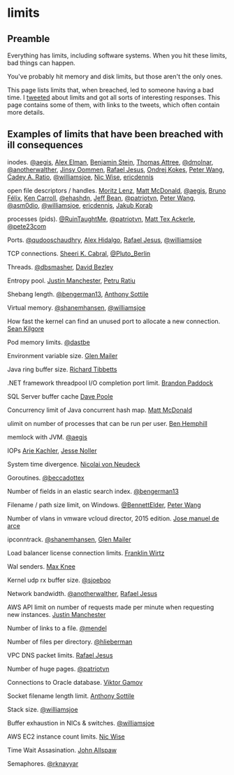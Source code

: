 # limits

## Preamble

Everything has limits, including software systems. When you hit these limits, bad things can happen.

You've probably hit memory and disk limits, but those aren't the only ones.

This page lists limits that, when breached, led to someone having a bad time. I [tweeted](https://twitter.com/lhochstein/status/1332781588246097927) about limits and
got all sorts of interesting responses. This page contains some of them, with links to the tweets, which often contain more details.

## Examples of limits that have been breached with ill consequences

inodes. [@aegis](https://twitter.com/ageis/status/1332931216014790656), [Alex Elman](https://twitter.com/_pkill/status/1332784570371100674), [Benjamin Stein](https://twitter.com/benstein/status/1332840496956260354), [Thomas Attree](https://twitter.com/attree/status/1332986131068186629), [@dmolnar](https://twitter.com/dmolnar/status/1332788022232936450), [@anotherwalther](https://twitter.com/anotherwalther/status/1332785877811142659), [Jinsy Oommen](https://twitter.com/thegoodoommen/status/1332797783552765967), [Rafael Jesus](https://twitter.com/_jesus_rafael/status/1332799734302584834), [Ondrej Kokes](https://twitter.com/pndrej/status/1333132013231026178), [Peter Wang](https://twitter.com/pwang/status/1333038343416934403), [Cadey A. Ratio](https://twitter.com/theprincessxena/status/1333017957514043392), [@williamsjoe](https://twitter.com/williamsjoe/status/1332829443748896768), [Nic Wise](https://twitter.com/fastchicken/status/1332821356681994240), [ericdennis](https://twitter.com/ericdennis/status/1332796988429983744)


open file descriptors / handles. [Moritz Lenz](https://twitter.com/nogoodnickleft/status/1333129430424805376), [Matt McDonald](https://twitter.com/overstood/status/1332971151413284866), [@aegis](https://twitter.com/ageis/status/1332931216014790656), [Bruno Félix](https://twitter.com/felix19350/status/1332792700882575361), [Ken Carroll](https://twitter.com/Crumlinfinglas/status/1332809128398512130), [@ehashdn](https://twitter.com/ehashdn/status/1332820368868839425), [Jeff Bean](https://twitter.com/jwfbean/status/1332801837188071425), [@patriotvn](https://twitter.com/patriotvn/status/1332801416986025989), [Peter Wang](https://twitter.com/pwang/status/1333038343416934403), [@asm0dio](https://twitter.com/asm0di0/status/1333027981393063940), [@williamsjoe](https://twitter.com/williamsjoe/status/1332829443748896768), [ericdennis](https://twitter.com/ericdennis/status/1332796988429983744), [Jakub Korab](https://twitter.com/jakekorab/status/1332791724146647040)


processes (pids). [@RuinTaughtMe](https://twitter.com/RuinTaughtMe/status/1332799858722238464), [@patriotvn](https://twitter.com/patriotvn/status/1332801416986025989), [Matt Tex Ackerle](https://twitter.com/MattTexEckerle/status/1333043006820282368), [@pete23com](https://twitter.com/pete23com/status/1332783470632984581)

Ports. [@qudooschaudhry](https://twitter.com/qudooschaudhry), [Alex Hidalgo](https://twitter.com/ahidalgosre/status/1332782613279502338), [Rafael Jesus](https://twitter.com/_jesus_rafael/status/1332799734302584834), [@williamsjoe](https://twitter.com/williamsjoe/status/1332829443748896768)

TCP connections. [Sheeri K. Cabral](https://twitter.com/sheeri/status/1332882656200159232), [@Pluto_Berlin](https://twitter.com/Pluto_Berlin/status/1332842844751585281)

Threads. [@dbsmasher](https://twitter.com/dbsmasher/status/1332787577934344192), [David Bezley](https://twitter.com/dabeaz/status/1333054692633563139)

Entropy pool. [Justin Manchester](https://twitter.com/JuMaUK/status/1332798142958477316), [Petru Ratiu](https://twitter.com/rpetre/status/1332798387398340609)

Shebang length. [@bengerman13](https://twitter.com/bengerman13/status/1332794119094153221), [Anthony Sottile](https://twitter.com/codewithanthony/status/1332832546086797312?s=20)

Virtual memory. [@shanemhansen](https://twitter.com/shanemhansen/status/1332812554251321344), [@williamsjoe](https://twitter.com/williamsjoe/status/1332829443748896768)

How fast the kernel can find an unused port to allocate a new connection.  [Sean Kilgore](https://twitter.com/log1kal/status/1332862515135401984)

Pod memory limits. [@dastbe](https://twitter.com/dastbe/status/1332828656515784704)

Environment variable size. [Glen Mailer](https://twitter.com/glenathan/status/1333033938038747136)

Java ring buffer size. [Richard Tibbetts](https://twitter.com/tibbetts/status/1332808950027268096)

.NET framework threadpool I/O completion port limit. [Brandon Paddock](https://twitter.com/BrandonLive/status/1333102381597245441)

SQL Server buffer cache [Dave Poole](https://twitter.com/DavidJPoole/status/1332958574214049794)

Concurrency limit of Java concurrent hash map. [Matt McDonald](https://twitter.com/overstood/status/1332971151413284866)

ulimit on number of processes that can be run per user. [Ben Hemphill](https://twitter.com/benhemphill/status/1332799141236367360)

memlock with JVM. [@aegis](https://twitter.com/ageis/status/1332931216014790656)

IOPs [Arie Kachler](https://twitter.com/akachler/status/1332809935932035073), [Jesse Noller](https://twitter.com/jessenoller/status/1332788536890720256)

System time divergence. [Nicolai von Neudeck](https://twitter.com/vonneudeck/status/1332797263249371136)

Goroutines. [@beccadottex](https://twitter.com/beccadottex/status/1332824960453144576)


Number of fields in an elastic search index. [@bengerman13](https://twitter.com/bengerman13/status/1332794119094153221)

Filename / path size limit, on Windows. [@BennettElder](https://twitter.com/BennettElder/status/1332790932568215552), [Peter Wang](https://twitter.com/pwang/status/1333038343416934403)

Number of vlans in vmware vcloud director, 2015 edition. [Jose manuel de arce](https://twitter.com/j0sema/status/1332956583190466560)


ipconntrack. [@shanemhansen](https://twitter.com/shanemhansen/status/1332812778826989570), [Glen Mailer](https://twitter.com/glenathan/status/1332784414137397252)

Load balancer license connection limits. [Franklin Wirtz](https://twitter.com/franklinwirtz/status/1332793886595444736)

Wal senders. [Max Knee](https://twitter.com/maxknee/status/1332851399026208768)

Kernel udp rx buffer size. [@sjoeboo](https://twitter.com/sjoeboo/status/1332800957760081924)

Network bandwidth. [@anotherwalther](https://twitter.com/anotherwalther/status/1332785877811142659), [Rafael Jesus](https://twitter.com/_jesus_rafael/status/1332799734302584834)

AWS API limit on number of requests made per minute when requesting new instances. [Justin Manchester](https://twitter.com/JuMaUK/status/1332801575421669379)

Number of links to a file. [@mendel](https://twitter.com/mendel/status/1332807569384103940)

Number of files per directory. [@hlieberman](https://twitter.com/hlieberman/status/1332796977407533059)

VPC DNS packet limits. [Rafael Jesus](https://twitter.com/_jesus_rafael/status/1332799734302584834)

Number of huge pages. [@patriotvn](https://twitter.com/patriotvn/status/1332801416986025989)

Connections to Oracle database. [Viktor Gamov](https://twitter.com/gAmUssA/status/1332914886075174912)

Socket filename length limit. [Anthony Sottile](https://twitter.com/codewithanthony/status/1332832546086797312?s=20)

Stack size. [@williamsjoe](https://twitter.com/williamsjoe/status/1332829443748896768)

Buffer exhaustion in NICs & switches. [@williamsjoe](https://twitter.com/williamsjoe/status/1332829443748896768)

AWS EC2 instance count limits. [Nic Wise](https://twitter.com/fastchicken/status/1332821356681994240)

Time Wait Assasination. [John Allspaw](https://twitter.com/allspaw/status/1332789693474332674)

Semaphores. [@rknayyar](https://twitter.com/rknayyar/status/1333003544903954434)
